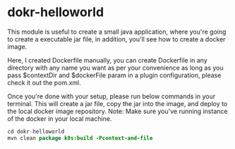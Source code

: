 # dokr-helloworld

This module is useful to create a small java application, where you're going to create a executable jar file, in addition, you'll see how to create a docker image.


Here, I created Dockerfile manually, you can create Dockerfile in any directory with any name you want as per your convenience as long as you pass $contextDir and $dockerFile param in a plugin configuration, please check it out the pom.xml.

Once you're done with your setup, please run below commands in your terminal. This will create a jar file, copy the jar into the image, and deploy to the local docker image repository.
Note: Make sure you've running instance of the docker in your local machine.
```Java
cd dokr-helloworld
mvn clean package k8s:build -Pcontext-and-file
```